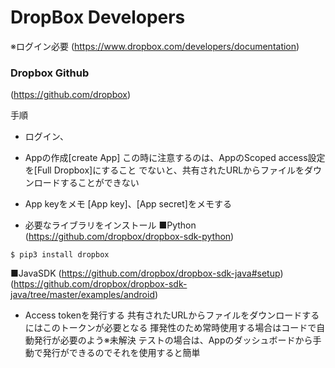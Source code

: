 # DropBox Developers 
※ログイン必要
(https://www.dropbox.com/developers/documentation)
### Dropbox Github
(https://github.com/dropbox)

手順
- ログイン、
- Appの作成[create App]
 この時に注意するのは、AppのScoped access設定を[Full Dropbox]にすること
 でないと、共有されたURLからファイルをダウンロードすることができない

- App keyをメモ
 [App key]、[App secret]をメモする

- 必要なライブラリをインストール
■Python
(https://github.com/dropbox/dropbox-sdk-python)
```
$ pip3 install dropbox
```


■JavaSDK
(https://github.com/dropbox/dropbox-sdk-java#setup)
(https://github.com/dropbox/dropbox-sdk-java/tree/master/examples/android)

- Access tokenを発行する
共有されたURLからファイルをダウンロードするにはこのトークンが必要となる
揮発性のため常時使用する場合はコードで自動発行が必要のよう※未解決
テストの場合は、Appのダッシュボードから手動で発行ができるのでそれを使用すると簡単